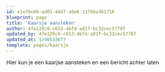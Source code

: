 ```yaml
---
id: e1e70c60-ad01-4dd7-ade6-11760a361716
blueprint: page
title: 'Kaarsje aansteken'
author: 47e120c0-c653-4bfd-a81f-bc32cec57707
updated_by: 47e120c0-c653-4bfd-a81f-bc32cec57707
updated_at: 1746533677
template: pages/kaarsje
---
```

Hier kun je een kaarjse aansteken en een bericht achter laten